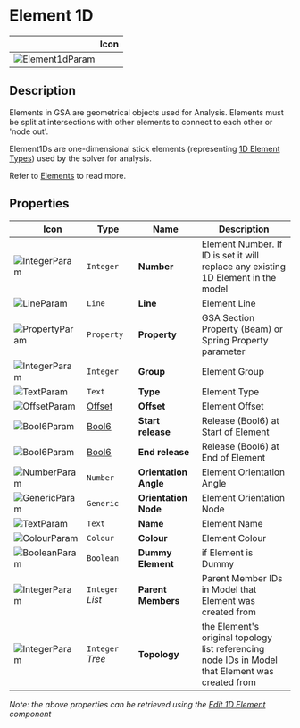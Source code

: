 # Element 1D
<!--- This file has been auto-generated, do not change it manually! Edit the generator here: https://github.com/arup-group/GSA-Grasshopper/tree/main/DocsGeneration --->

|<img width="150"/> Icon |
| ----------- |
|![Element1dParam](./images/Element1dParam.png) |

## Description

Elements in GSA are geometrical objects used for Analysis. Elements must be split at intersections with other elements to connect to each other or 'node out'. 

Element1Ds are one-dimensional stick elements (representing [1D Element Types](/references/element-types.md#element-types)) used by the solver for analysis.

Refer to [Elements](/references/hidr-data-element.md) to read more.



## Properties

|<img width="20"/> Icon |<img width="200"/> Type |<img width="200"/> Name |<img width="1000"/> Description |
| ----------- | ----------- | ----------- | ----------- |
|![IntegerParam](./images/IntegerParam.png) |`Integer` |**Number** |Element Number. If ID is set it will replace any existing 1D Element in the model |
|![LineParam](./images/LineParam.png) |`Line` |**Line** |Element Line |
|![PropertyParam](./images/PropertyParam.png) |`Property` |**Property** |GSA Section Property (Beam) or Spring Property parameter |
|![IntegerParam](./images/IntegerParam.png) |`Integer` |**Group** |Element Group |
|![TextParam](./images/TextParam.png) |`Text` |**Type** |Element Type |
|![OffsetParam](./images/OffsetParam.png) |[Offset](gsagh-offset-parameter.md) |**Offset** |Element Offset |
|![Bool6Param](./images/Bool6Param.png) |[Bool6](gsagh-bool6-parameter.md) |**Start release** |Release (Bool6) at Start of Element |
|![Bool6Param](./images/Bool6Param.png) |[Bool6](gsagh-bool6-parameter.md) |**End release** |Release (Bool6) at End of Element |
|![NumberParam](./images/NumberParam.png) |`Number` |**Orientation Angle** |Element Orientation Angle |
|![GenericParam](./images/GenericParam.png) |`Generic` |**Orientation Node** |Element Orientation Node |
|![TextParam](./images/TextParam.png) |`Text` |**Name** |Element Name |
|![ColourParam](./images/ColourParam.png) |`Colour` |**Colour** |Element Colour |
|![BooleanParam](./images/BooleanParam.png) |`Boolean` |**Dummy Element** |if Element is Dummy |
|![IntegerParam](./images/IntegerParam.png) |`Integer` _List_ |**Parent Members** |Parent Member IDs in Model that Element was created from |
|![IntegerParam](./images/IntegerParam.png) |`Integer` _Tree_ |**Topology** |the Element's original topology list referencing node IDs in Model that Element was created from |

_Note: the above properties can be retrieved using the [Edit 1D Element](gsagh-edit-1d-element-component.md) component_
